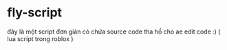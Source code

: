 # fly-script
đây là một script đơn giản có chứa source code tha hồ cho ae edit code :) ( lua script trong roblox )
